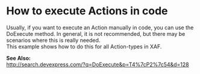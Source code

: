 # How to execute Actions in code


<p>Usually, if you want to execute an Action manually in code, you can use the DoExecute method. In general, it is not recommended, but there may be scenarios where this is really needed.<br />
This example shows how to do this for all Action-types in XAF.</p><p><strong>See Also:</strong><br />
<a href="http://search.devexpress.com/?q=DoExecute&p=T4%7cP2%7c54&d=128">http://search.devexpress.com/?q=DoExecute&p=T4%7cP2%7c54&d=128</a></p>

<br/>


